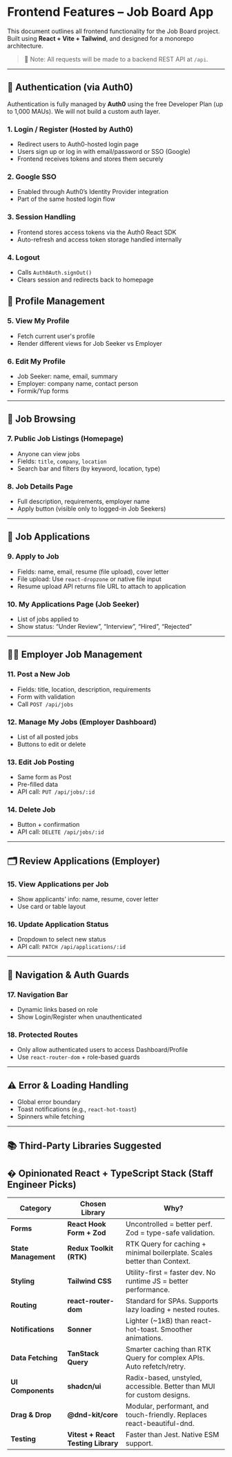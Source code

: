 # Frontend Features – Job Board App

This document outlines all frontend functionality for the Job Board project. Built using **React + Vite + Tailwind**,
and designed for a monorepo architecture.

> 🧩 Note: All requests will be made to a backend REST API at `/api`.

---

## 🔐 Authentication (via Auth0)

Authentication is fully managed by **Auth0** using the free Developer Plan (up to 1,000 MAUs). We will not build
a custom auth layer.

### 1. Login / Register (Hosted by Auth0)

- Redirect users to Auth0-hosted login page
- Users sign up or log in with email/password or SSO (Google)
- Frontend receives tokens and stores them securely

### 2. Google SSO

- Enabled through Auth0’s Identity Provider integration
- Part of the same hosted login flow

### 3. Session Handling

- Frontend stores access tokens via the Auth0 React SDK
- Auto-refresh and access token storage handled internally

### 4. Logout

- Calls `Auth0Auth.signOut()`
- Clears session and redirects back to homepage

## 👤 Profile Management

### 5. View My Profile

- Fetch current user's profile
- Render different views for Job Seeker vs Employer

### 6. Edit My Profile

- Job Seeker: name, email, summary
- Employer: company name, contact person
- Formik/Yup forms

---

## 💼 Job Browsing

### 7. Public Job Listings (Homepage)

- Anyone can view jobs
- Fields: `title`, `company`, `location`
- Search bar and filters (by keyword, location, type)

### 8. Job Details Page

- Full description, requirements, employer name
- Apply button (visible only to logged-in Job Seekers)

---

## 📨 Job Applications

### 9. Apply to Job

- Fields: name, email, resume (file upload), cover letter
- File upload: Use `react-dropzone` or native file input
- Resume upload API returns file URL to attach to application

### 10. My Applications Page (Job Seeker)

- List of jobs applied to
- Show status: “Under Review”, “Interview”, “Hired”, “Rejected”

---

## 🧑‍💼 Employer Job Management

### 11. Post a New Job

- Fields: title, location, description, requirements
- Form with validation
- Call `POST /api/jobs`

### 12. Manage My Jobs (Employer Dashboard)

- List of all posted jobs
- Buttons to edit or delete

### 13. Edit Job Posting

- Same form as Post
- Pre-filled data
- API call: `PUT /api/jobs/:id`

### 14. Delete Job

- Button + confirmation
- API call: `DELETE /api/jobs/:id`

---

## 🗂 Review Applications (Employer)

### 15. View Applications per Job

- Show applicants' info: name, resume, cover letter
- Use card or table layout

### 16. Update Application Status

- Dropdown to select new status
- API call: `PATCH /api/applications/:id`

---

## 🧭 Navigation & Auth Guards

### 17. Navigation Bar

- Dynamic links based on role
- Show Login/Register when unauthenticated

### 18. Protected Routes

- Only allow authenticated users to access Dashboard/Profile
- Use `react-router-dom` + role-based guards

---

## ⚠️ Error & Loading Handling

- Global error boundary
- Toast notifications (e.g., `react-hot-toast`)
- Spinners while fetching

---

## 📚 Third-Party Libraries Suggested

## � Opinionated React + TypeScript Stack (Staff Engineer Picks)

| **Category**         | **Chosen Library**                 | **Why?**                                                                 |
| -------------------- | ---------------------------------- | ------------------------------------------------------------------------ |
| **Forms**            | **React Hook Form + Zod**          | Uncontrolled = better perf. Zod = type-safe validation.                  |
| **State Management** | **Redux Toolkit (RTK)**            | RTK Query for caching + minimal boilerplate. Scales better than Context. |
| **Styling**          | **Tailwind CSS**                   | Utility-first = faster dev. No runtime JS = better performance.          |
| **Routing**          | **react-router-dom**               | Standard for SPAs. Supports lazy loading + nested routes.                |
| **Notifications**    | **Sonner**                         | Lighter (~1kB) than react-hot-toast. Smoother animations.                |
| **Data Fetching**    | **TanStack Query**                 | Smarter caching than RTK Query for complex APIs. Auto refetch/retry.     |
| **UI Components**    | **shadcn/ui**                      | Radix-based, unstyled, accessible. Better than MUI for custom designs.   |
| **Drag & Drop**      | **@dnd-kit/core**                  | Modular, performant, and touch-friendly. Replaces react-beautiful-dnd.   |
| **Testing**          | **Vitest + React Testing Library** | Faster than Jest. Native ESM support.                                    |
